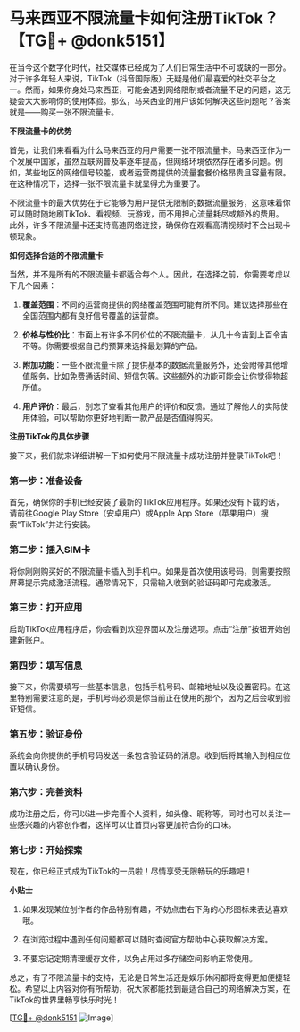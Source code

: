 # 马来西亚不限流量卡如何注册TikTok？【TG💪+ @donk5151】

在当今这个数字化时代，社交媒体已经成为了人们日常生活中不可或缺的一部分。对于许多年轻人来说，TikTok（抖音国际版）无疑是他们最喜爱的社交平台之一。然而，如果你身处马来西亚，可能会遇到网络限制或者流量不足的问题，这无疑会大大影响你的使用体验。那么，马来西亚的用户该如何解决这些问题呢？答案就是——购买一张不限流量卡。

**不限流量卡的优势**

首先，让我们来看看为什么马来西亚的用户需要一张不限流量卡。马来西亚作为一个发展中国家，虽然互联网普及率逐年提高，但网络环境依然存在诸多问题。例如，某些地区的网络信号较差，或者运营商提供的流量套餐价格昂贵且容量有限。在这种情况下，选择一张不限流量卡就显得尤为重要了。

不限流量卡的最大优势在于它能够为用户提供无限制的数据流量服务，这意味着你可以随时随地刷TikTok、看视频、玩游戏，而不用担心流量耗尽或额外的费用。此外，许多不限流量卡还支持高速网络连接，确保你在观看高清视频时不会出现卡顿现象。

**如何选择合适的不限流量卡**

当然，并不是所有的不限流量卡都适合每个人。因此，在选择之前，你需要考虑以下几个因素：

1. **覆盖范围**：不同的运营商提供的网络覆盖范围可能有所不同。建议选择那些在全国范围内都有良好信号覆盖的运营商。
   
2. **价格与性价比**：市面上有许多不同价位的不限流量卡，从几十令吉到上百令吉不等。你需要根据自己的预算来选择最划算的产品。

3. **附加功能**：一些不限流量卡除了提供基本的数据流量服务外，还会附带其他增值服务，比如免费通话时间、短信包等。这些额外的功能可能会让你觉得物超所值。

4. **用户评价**：最后，别忘了查看其他用户的评价和反馈。通过了解他人的实际使用体验，可以帮助你更好地判断一款产品是否值得购买。

**注册TikTok的具体步骤**

接下来，我们就来详细讲解一下如何使用不限流量卡成功注册并登录TikTok吧！

### 第一步：准备设备

首先，确保你的手机已经安装了最新的TikTok应用程序。如果还没有下载的话，请前往Google Play Store（安卓用户）或Apple App Store（苹果用户）搜索“TikTok”并进行安装。

### 第二步：插入SIM卡

将你刚刚购买好的不限流量卡插入到手机中。如果是首次使用该号码，则需要按照屏幕提示完成激活流程。通常情况下，只需输入收到的验证码即可完成激活。

### 第三步：打开应用

启动TikTok应用程序后，你会看到欢迎界面以及注册选项。点击“注册”按钮开始创建新账户。

### 第四步：填写信息

接下来，你需要填写一些基本信息，包括手机号码、邮箱地址以及设置密码。在这里特别需要注意的是，手机号码必须是你当前正在使用的那个，因为之后会收到验证短信。

### 第五步：验证身份

系统会向你提供的手机号码发送一条包含验证码的消息。收到后将其输入到相应位置以确认身份。

### 第六步：完善资料

成功注册之后，你可以进一步完善个人资料，如头像、昵称等。同时也可以关注一些感兴趣的内容创作者，这样可以让首页内容更加符合你的口味。

### 第七步：开始探索

现在，你已经正式成为TikTok的一员啦！尽情享受无限畅玩的乐趣吧！

**小贴士**

1. 如果发现某位创作者的作品特别有趣，不妨点击右下角的心形图标来表达喜欢哦。
   
2. 在浏览过程中遇到任何问题都可以随时查阅官方帮助中心获取解决方案。

3. 不要忘记定期清理缓存文件，以免占用过多存储空间影响正常使用。

总之，有了不限流量卡的支持，无论是日常生活还是娱乐休闲都将变得更加便捷轻松。希望以上内容对你有所帮助，祝大家都能找到最适合自己的网络解决方案，在TikTok的世界里畅享快乐时光！

[[TG💪+ @donk5151](https://t.me/s/donk5151) ![Image](https://i.postimg.cc/rwNCRYN7/Snipaste-2025-04-30-17-27-05.png)]